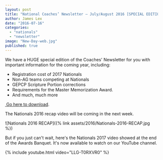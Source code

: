```yaml
---
layout: post
title: "National Coaches’ Newsletter – July/August 2016 [SPECIAL EDITION]"
author: James Lex
date: "2016-07-16"
categories: 
  - "nationals"
  - "newsletter"
image: "New-Day-web.jpg"
published: true
---
```


We have a HUGE special edition of the Coaches' Newsletter for you with important information for the coming year, including:

- Registration cost of 2017 Nationals
- Non-AG teams competing at Nationals
- GEPCP Scripture Portion corrections
- Requirements for the Master Memorization Award.
- And much, much more

<a href="{% link assets/2016/Jul-Aug-2016.pdf %}"><i class="far fa-arrow-alt-circle-right"></i>&nbsp;Go here to download</a>.

The Nationals 2016 recap video will be coming in the next week.

![Nationals 2016 RECAP]({% link assets/2016/Nationals-2016-RECAP.jpg %})

But if you just can't wait, here's the Nationals 2017 video showed at the end of the Awards Banquet. It's now available to watch on our YouTube channel.

{% include youtube.html
   video="LLG-T0RXVR0" %}